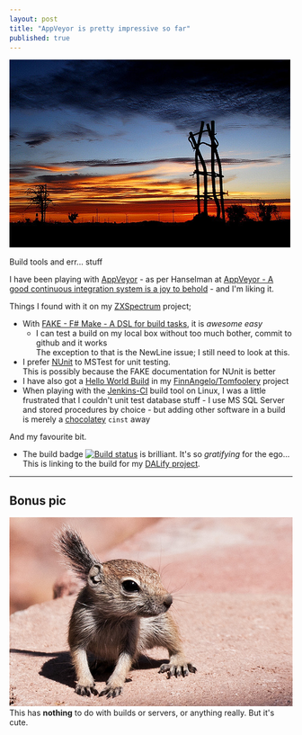 ```yaml
---
layout: post
title: "AppVeyor is pretty impressive so far"
published: true
---
```


<a href="https://flic.kr/p/64Qc2m" title="Building to Heaven">![Building to Heaven](images/3325135786_9f28847c3c_z.jpg)</a>

Build tools and err... stuff

I have been playing with [AppVeyor](https://ci.appveyor.com) - as per Hanselman at [AppVeyor - A good continuous integration system is a joy to behold](http://www.hanselman.com/blog/AppVeyorAGoodContinuousIntegrationSystemIsAJoyToBehold.aspx
) - and I'm liking it. 

Things I found with it on my [ZXSpectrum](https://github.com/FinnAngelo/ZXSpectrum) project;

* With [FAKE - F# Make - A DSL for build tasks](http://fsharp.github.io/FAKE/), it is _awesome easy_
  * I can test a build on my local box without too much bother, commit to github and it works  
    The exception to that is the NewLine issue; I still need to look at this.
* I prefer [NUnit](http://www.nunit.org/) to MSTest for unit testing.  
  This is possibly because the FAKE documentation for NUnit is better
* I have also got a [Hello World Build](https://github.com/FinnAngelo/Tomfoolery/tree/master/HelloWorldBuild) 
  in my [FinnAngelo/Tomfoolery](https://github.com/FinnAngelo/Tomfoolery) project
* When playing with the [Jenkins-CI](https://jenkins-ci.org/) build tool on Linux, I was a little frustrated 
  that I couldn't unit test database stuff - I use MS SQL Server and stored procedures by choice - but adding 
  other software in a build is merely a [chocolatey](https://chocolatey.org/) `cinst` away

And my favourite bit. 

* The build badge [![Build status](https://ci.appveyor.com/api/projects/status/c7pd6su7824jiuv8?svg=true)](https://ci.appveyor.com/project/FinnAngelo/dalify) is brilliant. It's so _gratifying_ for the ego...  
  This is linking to the build for my [DALify project](https://github.com/FinnAngelo/DALify). 

---------
Bonus pic
---------

<a href="https://flic.kr/p/9YhRK2" title="Building Trust">![Building Trust](images/5887867043_8386af87b1_z.jpg)</a>  
This has **nothing** to do with builds or servers, or anything really. But it's cute.
